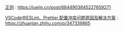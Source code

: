 [正则](https://juejin.cn/post/6844903845227659271) : https://juejin.cn/post/6844903845227659271

[VSCode中ESLint、Prettier 配置冲突问题原因及解决方案](https://zhuanlan.zhihu.com/p/347339865) : https://zhuanlan.zhihu.com/p/347339865